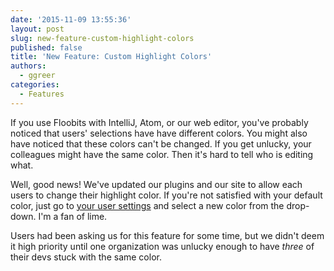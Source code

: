 ```yaml
---
date: '2015-11-09 13:55:36'
layout: post
slug: new-feature-custom-highlight-colors
published: false
title: 'New Feature: Custom Highlight Colors'
authors:
  - ggreer
categories:
  - Features
---
```


If you use Floobits with IntelliJ, Atom, or our web editor, you've probably noticed that users' selections have have different colors. You might also have noticed that these colors can't be changed. If you get unlucky, your colleagues might have the same color. Then it's hard to tell who is editing what.

Well, good news! We've updated our plugins and our site to allow each users to change their highlight color. If you're not satisfied with your default color, just go to [your user settings](https://floobits.com/dash/settings#user) and select a new color from the drop-down. I'm a fan of lime.

Users had been asking us for this feature for some time, but we didn't deem it high priority until one organization was unlucky enough to have *three* of their devs stuck with the same color.
